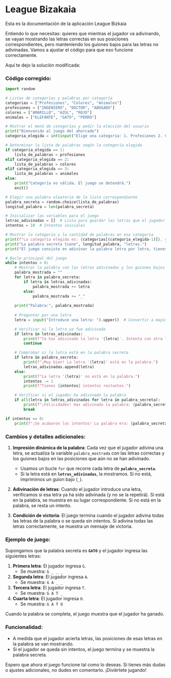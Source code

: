 # League Bizakaia
Esta es la documentación de la aplicación League Bizkaia

Entiendo lo que necesitas: quieres que mientras el jugador va adivinando, se vayan mostrando las letras correctas en sus posiciones correspondientes, pero manteniendo los guiones bajos para las letras no adivinadas. Vamos a ajustar el código para que eso funcione correctamente. 

Aquí te dejo la solución modificada:

### Código corregido:

```python
import random

# Listas de categorías y palabras por categoría
categorias = ["Profesiones", "Colores", "Animales"]
profesiones = ["INGENIERO", "DOCTOR", "ABOGADO"]
colores = ["AMARILLO", "AZUL", "ROJO"]
animales = ["ELEFANTE", "GATO", "PERRO"]

# Mostrar el menú de categorías y pedir la elección del usuario
print("Bienvenido al juego del ahorcado")
categoria_elegida = int(input("Elige una categoría: 1. Profesiones 2. Colores 3. Animales"))

# Determinar la lista de palabras según la categoría elegida
if categoria_elegida == 1:
    lista_de_palabras = profesiones
elif categoria_elegida == 2:
    lista_de_palabras = colores
elif categoria_elegida == 3:
    lista_de_palabras = animales
else:
    print("Categoría no válida. El juego se detendrá.")
    exit()

# Elegir una palabra aleatoria de la lista correspondiente
palabra_secreta = random.choice(lista_de_palabras)
longitud_palabra = len(palabra_secreta)

# Inicializar las variables para el juego
letras_adivinadas = []  # Lista para guardar las letras que el jugador adivina
intentos = 10  # Intentos iniciales

# Mostrar la categoría y la cantidad de palabras en esa categoría
print(f"La categoría elegida es: {categorias[(categoria_elegida-1)]}, y tiene {len(lista_de_palabras)} palabras.")
print("La palabra secreta tiene", longitud_palabra, "letras.")
print("El juego consiste en adivinar la palabra letra por letra, tienes 10 intentos, ¡buena suerte!")

# Bucle principal del juego
while intentos > 0:
    # Mostrar la palabra con las letras adivinadas y los guiones bajos
    palabra_mostrada = ""
    for letra in palabra_secreta:
        if letra in letras_adivinadas:
            palabra_mostrada += letra
        else:
            palabra_mostrada += "_"
    
    print("Palabra:", palabra_mostrada)
    
    # Preguntar por una letra
    letra = input("Introduce una letra: ").upper()  # Convertir a mayúscula para uniformidad

    # Verificar si la letra ya fue adivinada
    if letra in letras_adivinadas:
        print(f"Ya has adivinado la letra '{letra}'. Intenta con otra letra.")
        continue

    # Comprobar si la letra está en la palabra secreta
    if letra in palabra_secreta:
        print(f"¡Muy bien! La letra '{letra}' está en la palabra.")
        letras_adivinadas.append(letra)
    else:
        print(f"La letra '{letra}' no está en la palabra.")
        intentos -= 1
        print(f"Tienes {intentos} intentos restantes.")

    # Verificar si el jugador ha adivinado la palabra
    if all(letra in letras_adivinadas for letra in palabra_secreta):
        print(f"¡Felicidades! Has adivinado la palabra: {palabra_secreta}")
        break

if intentos == 0:
    print(f"¡Se acabaron los intentos! La palabra era: {palabra_secreta}")
```

### Cambios y detalles adicionales:
1. **Impresión dinámica de la palabra**: Cada vez que el jugador adivina una letra, se actualiza la variable `palabra_mostrada` con las letras correctas y los guiones bajos en las posiciones que aún no se han adivinado.
   
   - Usamos un bucle `for` que recorre cada letra de **`palabra_secreta`**.
   - Si la letra está en **`letras_adivinadas`**, la mostramos. Si no está, imprimimos un guion bajo (`_`).

2. **Adivinación de letras**: Cuando el jugador introduce una letra, verificamos si esa letra ya ha sido adivinada (y no se la repetirá). Si está en la palabra, se muestra en su lugar correspondiente. Si no está en la palabra, se resta un intento.

3. **Condición de victoria**: El juego termina cuando el jugador adivina todas las letras de la palabra o se queda sin intentos. Si adivina todas las letras correctamente, se muestra un mensaje de victoria.

### Ejemplo de juego:
Supongamos que la palabra secreta es **`GATO`** y el jugador ingresa las siguientes letras:

1. **Primera letra**: El jugador ingresa `G`.
   - Se muestra: `G _ _ _`
2. **Segunda letra**: El jugador ingresa `A`.
   - Se muestra: `G A _ _`
3. **Tercera letra**: El jugador ingresa `T`.
   - Se muestra: `G A T _`
4. **Cuarta letra**: El jugador ingresa `O`.
   - Se muestra: `G A T O`
   
Cuando la palabra se completa, el juego muestra que el jugador ha ganado.

### Funcionalidad:
- A medida que el jugador acierta letras, las posiciones de esas letras en la palabra se van mostrando.
- Si el jugador se queda sin intentos, el juego termina y se muestra la palabra secreta.

Espero que ahora el juego funcione tal como lo deseas. Si tienes más dudas o ajustes adicionales, no dudes en comentarlo. ¡Diviértete jugando!